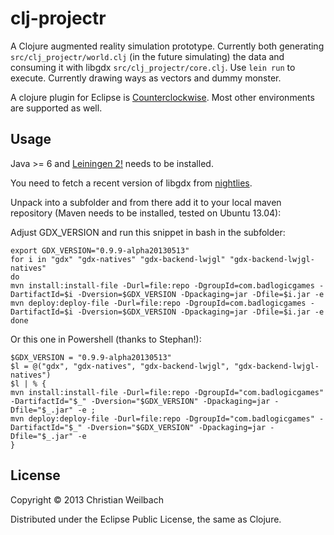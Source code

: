 # clj-projectr

A Clojure augmented reality simulation prototype. Currently both generating `src/clj_projectr/world.clj` (in the future
        simulating) the data and consuming it with libgdx `src/clj_projectr/core.clj`. Use `lein
run` to execute. Currently drawing ways as vectors and dummy monster.

A clojure plugin for Eclipse is [Counterclockwise](https://code.google.com/p/counterclockwise/). Most other environments are supported as well.

## Usage

Java >= 6 and [Leiningen 2!](http://leiningen.org/) needs to be installed.

You need to fetch a recent version of libgdx from [nightlies](http://libgdx.badlogicgames.com/nightlies/).

Unpack into a subfolder and from there add it to your local maven
repository (Maven needs to be installed, tested on Ubuntu 13.04):

Adjust GDX_VERSION and run this snippet in bash in the subfolder:

    export GDX_VERSION="0.9.9-alpha20130513"
    for i in "gdx" "gdx-natives" "gdx-backend-lwjgl" "gdx-backend-lwjgl-natives"
    do
    mvn install:install-file -Durl=file:repo -DgroupId=com.badlogicgames -DartifactId=$i -Dversion=$GDX_VERSION -Dpackaging=jar -Dfile=$i.jar -e
    mvn deploy:deploy-file -Durl=file:repo -DgroupId=com.badlogicgames -DartifactId=$i -Dversion=$GDX_VERSION -Dpackaging=jar -Dfile=$i.jar -e
    done

Or this one in Powershell (thanks to Stephan!):

    $GDX_VERSION = "0.9.9-alpha20130513"
    $l = @("gdx", "gdx-natives", "gdx-backend-lwjgl", "gdx-backend-lwjgl-natives")
    $l | % {
	mvn install:install-file -Durl=file:repo -DgroupId="com.badlogicgames" -DartifactId="$_" -Dversion="$GDX_VERSION" -Dpackaging=jar -Dfile="$_.jar" -e ;
	mvn deploy:deploy-file -Durl=file:repo -DgroupId="com.badlogicgames" -DartifactId="$_" -Dversion="$GDX_VERSION" -Dpackaging=jar -Dfile="$_.jar" -e
    }


## License

Copyright © 2013 Christian Weilbach

Distributed under the Eclipse Public License, the same as Clojure.
